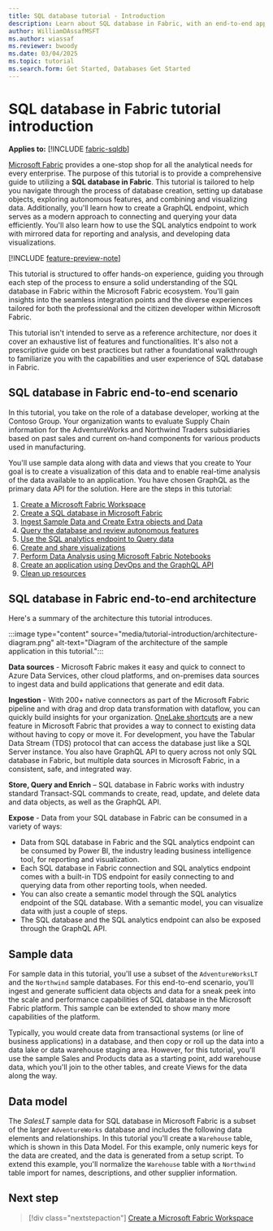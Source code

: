 ```yaml
---
title: SQL database tutorial - Introduction
description: Learn about SQL database in Fabric, with an end-to-end application scenario, sample data, and integration with other Fabric offerings.
author: WilliamDAssafMSFT
ms.author: wiassaf
ms.reviewer: bwoody
ms.date: 03/04/2025
ms.topic: tutorial
ms.search.form: Get Started, Databases Get Started
---
```


# SQL database in Fabric tutorial introduction

**Applies to:** [!INCLUDE [fabric-sqldb](../includes/applies-to-version/fabric-sqldb.md)]

[Microsoft Fabric](../../fundamentals/microsoft-fabric-overview.md) provides a one-stop shop for all the analytical needs for every enterprise. The purpose of this tutorial is to provide a comprehensive guide to utilizing a **SQL database in Fabric**. This tutorial is tailored to help you navigate through the process of database creation, setting up database objects, exploring autonomous features, and combining and visualizing data. Additionally, you'll learn how to create a GraphQL endpoint, which serves as a modern approach to connecting and querying your data efficiently. You'll also learn how to use the SQL analytics endpoint to work with mirrored data for reporting and analysis, and developing data visualizations.

[!INCLUDE [feature-preview-note](../../includes/feature-preview-note.md)]

This tutorial is structured to offer hands-on experience, guiding you through each step of the process to ensure a solid understanding of the SQL database in Fabric within the Microsoft Fabric ecosystem. You'll gain insights into the seamless integration points and the diverse experiences tailored for both the professional and the citizen developer within Microsoft Fabric.

This tutorial isn't intended to serve as a reference architecture, nor does it cover an exhaustive list of features and functionalities. It's also not a prescriptive guide on best practices but rather a foundational walkthrough to familiarize you with the capabilities and user experience of SQL database in Fabric.

## SQL database in Fabric end-to-end scenario

In this tutorial, you take on the role of a database developer, working at the Contoso Group. Your organization wants to evaluate Supply Chain information for the AdventureWorks and Northwind Traders subsidiaries based on past sales and current on-hand components for various products used in manufacturing.

You'll use sample data along with data and views that you create to Your goal is to create a visualization of this data and to enable real-time analysis of the data available to an application. You have chosen GraphQL as the primary data API for the solution. Here are the steps in this tutorial:

1. [Create a Microsoft Fabric Workspace](tutorial-create-workspace.md)
1. [Create a SQL database in Microsoft Fabric](tutorial-create-database.md)
1. [Ingest Sample Data and Create Extra objects and Data](tutorial-ingest-data.md)
1. [Query the database and review autonomous features](tutorial-query-database.md)
1. [Use the SQL analytics endpoint to Query data](tutorial-use-analytics-endpoint.md)
1. [Create and share visualizations](tutorial-create-visualizations.md)
1. [Perform Data Analysis using Microsoft Fabric Notebooks](tutorial-perform-data-analysis.md)
1. [Create an application using DevOps and the GraphQL API](tutorial-create-application.md)
1. [Clean up resources](tutorial-clean-up.md)

## SQL database in Fabric end-to-end architecture

Here's a summary of the architecture this tutorial introduces.

:::image type="content" source="media/tutorial-introduction/architecture-diagram.png" alt-text="Diagram of the architecture of the sample application in this tutorial.":::

**Data sources** - Microsoft Fabric makes it easy and quick to connect to Azure Data Services, other cloud platforms, and on-premises data sources to ingest data and build applications that generate and edit data.

**Ingestion** - With 200+ native connectors as part of the Microsoft Fabric pipeline and with drag and drop data transformation with dataflow, you can quickly build insights for your organization. [OneLake shortcuts](../../onelake/onelake-shortcuts.md) are a new feature in Microsoft Fabric that provides a way to connect to existing data without having to copy or move it. For development, you have the Tabular Data Stream (TDS) protocol that can access the database just like a SQL Server instance. You also have GraphQL API to query across not only SQL database in Fabric, but multiple data sources in Microsoft Fabric, in a consistent, safe, and integrated way.

**Store, Query and Enrich** – SQL database in Fabric works with industry standard Transact-SQL commands to create, read, update, and delete data and data objects, as well as the GraphQL API.

**Expose** - Data from your SQL database in Fabric can be consumed in a variety of ways:

   - Data from SQL database in Fabric and the SQL analytics endpoint can be consumed by Power BI, the industry leading business intelligence tool, for reporting and visualization. 
   - Each SQL database in Fabric connection and SQL analytics endpoint comes with a built-in TDS endpoint for easily connecting to and querying data from other reporting tools, when needed. 
   - You can also create a semantic model through the SQL analytics endpoint of the SQL database. With a semantic model, you can visualize data with just a couple of steps. 
   - The SQL database and the SQL analytics endpoint can also be exposed through the GraphQL API.

## Sample data

For sample data in this tutorial, you'll use a subset of the `AdventureWorksLT` and the `Northwind` sample databases. For this end-to-end scenario, you'll ingest and generate sufficient data objects and data for a sneak peek into the scale and performance capabilities of SQL database in the Microsoft Fabric platform. This sample can be extended to show many more capabilities of the platform.

Typically, you would create data from transactional systems (or line of business applications) in a database, and then copy or roll up the data into a data lake or data warehouse staging area. However, for this tutorial, you'll use the sample Sales and Products data as a starting point, add warehouse data, which you'll join to the other tables, and create Views for the data along the way.

## Data model

The *SalesLT* sample data for SQL database in Microsoft Fabric is a subset of the larger `AdventureWorks` database and includes the following data elements and relationships. In this tutorial you'll create a `Warehouse` table, which is shown in this Data Model. For this example, only numeric keys for the data are created, and the data is generated from a setup script. To extend this example, you'll normalize the `Warehouse` table with a `Northwind` table import for names, descriptions, and other supplier information.

## Next step

> [!div class="nextstepaction"]
> [Create a Microsoft Fabric Workspace](tutorial-create-workspace.md)
